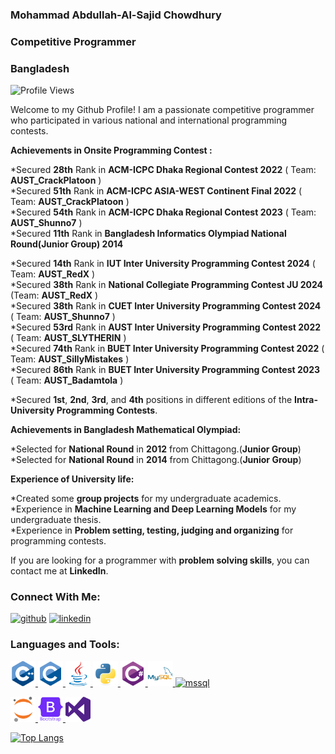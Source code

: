 ### Mohammad Abdullah-Al-Sajid Chowdhury 
### Competitive Programmer
### Bangladesh
![Profile Views](https://komarev.com/ghpvc/?username=SajidAbdullah729&color=orange)




Welcome to my Github Profile!
I am a passionate competitive programmer who participated in various national and international programming contests. 

**Achievements in Onsite Programming Contest :**


*Secured **28th** Rank in **ACM-ICPC Dhaka Regional Contest 2022** ( Team: **AUST_CrackPlatoon** )  
*Secured **51th** Rank in **ACM-ICPC ASIA-WEST Continent Final 2022** ( Team: **AUST_CrackPlatoon** )    
*Secured **54th** Rank in **ACM-ICPC Dhaka Regional Contest 2023** ( Team: **AUST_Shunno7** )      
*Secured **11th** Rank in **Bangladesh Informatics Olympiad National Round(Junior Group) 2014**   

*Secured **14th** Rank in **IUT Inter University Programming Contest 2024** ( Team: **AUST_RedX** )  
*Secured **38th** Rank in **National Collegiate Programming Contest JU 2024** (Team: **AUST_RedX** )   
*Secured **38th** Rank in **CUET Inter University Programming Contest 2024** ( Team: **AUST_Shunno7** )  
*Secured **53rd** Rank in **AUST Inter University Programming Contest 2022** ( Team: **AUST_SLYTHERIN** )     
*Secured **74th** Rank in **BUET Inter University Programming Contest 2022** ( Team: **AUST_SillyMistakes** )    
*Secured  **86th** Rank in **BUET Inter University Programming Contest 2023** ( Team: **AUST_Badamtola** )  

*Secured **1st**, **2nd**, **3rd**, and **4th** positions in different editions of the **Intra-University Programming Contests**.



**Achievements in Bangladesh Mathematical Olympiad:**

*Selected for **National Round** in **2012** from Chittagong.(**Junior Group**)  
*Selected for **National Round** in **2014** from Chittagong.(**Junior Group**)    



**Experience of University life:**

*Created some **group projects** for my undergraduate academics.  
*Experience in **Machine Learning and Deep Learning Models** for my undergraduate thesis.   
*Experience in **Problem setting, testing, judging and organizing** for programming contests. 


If you are looking for a programmer with **problem solving skills**, you can contact me at **LinkedIn**.  


### Connect With Me:
[<img src='https://cdn.jsdelivr.net/npm/simple-icons@3.0.1/icons/github.svg' alt='github' height='40'>](https://github.com/SajidAbdullah729)  [<img src='https://cdn.jsdelivr.net/npm/simple-icons@3.0.1/icons/linkedin.svg' alt='linkedin' height='40'>](https://www.linkedin.com/in/https://www.linkedin.com/in/mohammad-abdullah-al-sajid-chowdhury-aa6243201//)  


<h3 align="left">Languages and Tools:</h3>
<p align="left">
  <a href="https://www.w3schools.com/cpp/" target="_blank" rel="noreferrer"> <img src="https://raw.githubusercontent.com/devicons/devicon/master/icons/cplusplus/cplusplus-original.svg" alt="cplusplus" width="40" height="40"/> </a>
  <a href="https://www.w3schools.com/c/" target="_blank" rel="noreferrer"> <img src="https://raw.githubusercontent.com/devicons/devicon/master/icons/c/c-original.svg" alt="c" width="40" height="40"/> </a>
  <a href="https://www.java.com" target="_blank" rel="noreferrer"> <img src="https://raw.githubusercontent.com/devicons/devicon/master/icons/java/java-original.svg" alt="java" width="40" height="40"/> </a>
  <a href="https://www.python.org" target="_blank" rel="noreferrer"> <img src="https://raw.githubusercontent.com/devicons/devicon/master/icons/python/python-original.svg" alt="python" width="40" height="40"/> </a>
  <a href="https://www.w3schools.com/cs/" target="_blank" rel="noreferrer"> <img src="https://raw.githubusercontent.com/devicons/devicon/master/icons/csharp/csharp-original.svg" alt="csharp" width="40" height="40"/> </a>
  <a href="https://www.mysql.com/" target="_blank" rel="noreferrer"> <img src="https://raw.githubusercontent.com/devicons/devicon/master/icons/mysql/mysql-original-wordmark.svg" alt="mysql" width="40" height="40"/> </a>
  <a href="https://www.microsoft.com/en-us/sql-server" target="_blank" rel="noreferrer"> <img src="https://www.svgrepo.com/show/303229/microsoft-sql-server-logo.svg" alt="mssql" width="40" height="40"/> </a>
  
  <a href="https://jupyter.org/" target="_blank" rel="noreferrer"> <img src="https://raw.githubusercontent.com/devicons/devicon/master/icons/jupyter/jupyter-original.svg" alt="Jupyter Notebook" width="40" height="40"/> </a>
  <a href="https://getbootstrap.com" target="_blank" rel="noreferrer"> <img src="https://raw.githubusercontent.com/devicons/devicon/master/icons/bootstrap/bootstrap-plain-wordmark.svg" alt="bootstrap" width="40" height="40"/> </a>
  <a href="https://code.visualstudio.com/" target="_blank" rel="noreferrer"> <img src="https://raw.githubusercontent.com/devicons/devicon/master/icons/visualstudio/visualstudio-plain.svg" alt="Visual Studio Code" width="40" height="40"/> </a> 
  

  
</p>


[![Top Langs](https://github-readme-stats.vercel.app/api/top-langs/?username=SajidAbdullah729)](https://github.com/anuraghazra/github-readme-stats)






